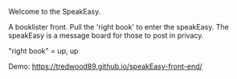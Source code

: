 

Welcome to the SpeakEasy.

A booklister front. 
Pull the 'right book' to enter the speakEasy.
The speakEasy is a message board for those to post in privacy.


"right book" = up, up
 
 Demo: https://tredwood89.github.io/speakEasy-front-end/
